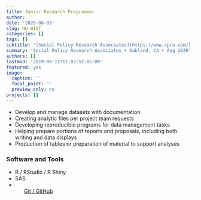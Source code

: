 ```yaml
---
title: Junior Research Programmer
author: ''
date: '2020-08-03'
slug: NU-WIST
categories: []
tags: []
subtitle: '[Social Policy Research Associates](https://www.spra.com/) • Oakland, CA • Aug 2020'
summary: 'Social Policy Research Associates • Oakland, CA • Aug 2020'
authors: []
lastmod: '2019-09-11T11:03:52-05:00'
featured: yes
image:
  caption: ''
  focal_point: ''
  preview_only: no
projects: []
---
```



- Develop and manage datasets with documentation 
- Creating analytic files per project team requests
- Developing reproducible programs for data management tasks
- Helping prepare portions of reports and proposals, including both writing and data displays
- Production of tables or preparation of material to support analyses


### Software and Tools
- R / RStudio / R Shiny 
- SAS
- <ul class="network-icon" aria-hidden="true"><a href="https://github.com/mareichler-spra" SPRA GitHub> Git / GitHub <i class="fab fa-github-square"></i></a>



